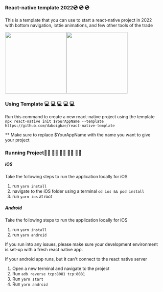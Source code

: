 ### React-native template 2022💿 💿 💿
This is a template that you can use to start a react-native project in 2022 with bottom navigation, lottie animations, and few other tools of the trade

<div style="display:flex">
  <img src="https://user-images.githubusercontent.com/26166389/188032346-08af84de-9396-4206-b6ba-6355ed7b571e.png" width="200">
  <img src="https://user-images.githubusercontent.com/26166389/188032348-83270e8c-4b98-4d94-9280-837097e6d91e.png" width="200">
</div>

### Using Template 💻 💻 💻 💻 💻 
Run this command to create a new react-native project using the template
`npx react-native init $YourAppName --template https://github.com/daboigbae/react-native-template`

** Make sure to replace $YourAppName with the name you want to give your project

### Running Project🏃‍♀️ 🏃‍♀️ 🏃‍♀️ 🏃‍♀️ 🏃‍♀️ 
##### iOS
Take the following steps to run the application locally for iOS
1. run `yarn install`
2. navigate to the iOS folder using a terminal `cd ios && pod install` 
3. run `yarn ios` at root

##### Android 
Take the following steps to run the application locally for iOS
1. run `yarn install`
2. run `yarn android`

If you run into any issues, please make sure your development environment is set-up with a fresh react native app.

If your android app runs, but it can't connect to the react native server
1. Open a new terminal and navigate to the project
2. Run `adb reverse tcp:8081 tcp:8081`
3. Run `yarn start`
4. Run `yarn android` 
